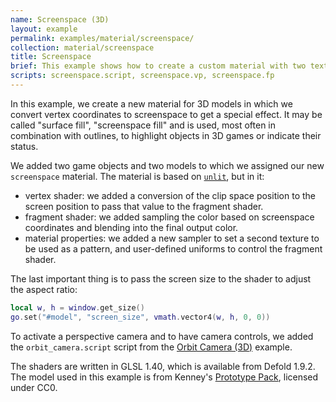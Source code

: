 ```yaml
---
name: Screenspace (3D)
layout: example
permalink: examples/material/screenspace/
collection: material/screenspace
title: Screenspace
brief: This example shows how to create a custom material with two textures that blend together to create a pattern effect using screen space coordinates.
scripts: screenspace.script, screenspace.vp, screenspace.fp
---
```


In this example, we create a new material for 3D models in which we convert vertex coordinates to screenspace to get a special effect. It may be called "surface fill", "screenspace fill" and is used, most often in combination with outlines, to highlight objects in 3D games or indicate their status. 

We added two game objects and two models to which we assigned our new `screenspace` material. The material is based on [`unlit`](/examples/material/unlit/), but in it:
- vertex shader: we added a conversion of the clip space position to the screen position to pass that value to the fragment shader.
- fragment shader: we added sampling the color based on screenspace coordinates and blending into the final output color.
- material properties: we added a new sampler to set a second texture to be used as a pattern, and user-defined uniforms to control the fragment shader.

The last important thing is to pass the screen size to the shader to adjust the aspect ratio:

```lua
local w, h = window.get_size()
go.set("#model", "screen_size", vmath.vector4(w, h, 0, 0))
```

To activate a perspective camera and to have camera controls, we added the `orbit_camera.script` script from the [Orbit Camera (3D)](/examples/render/orbit_camera/orbit_camera/) example.

The shaders are written in GLSL 1.40, which is available from Defold 1.9.2. The model used in this example is from Kenney's [Prototype Pack](https://kenney.nl/assets/prototype-kit), licensed under CC0.
